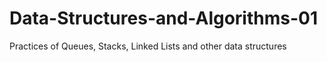 # Data-Structures-and-Algorithms-01
 Practices of Queues, Stacks, Linked Lists and other data structures
